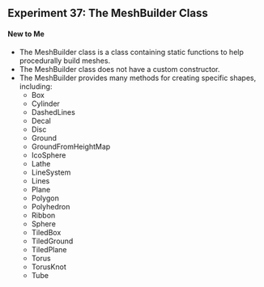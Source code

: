 ## Experiment 37: The MeshBuilder Class

#### New to Me
- The MeshBuilder class is a class containing static functions to help procedurally build meshes.
- The MeshBuilder class does not have a custom constructor.
- The MeshBuilder provides many methods for creating specific shapes, including:
  - Box
  - Cylinder
  - DashedLines
  - Decal
  - Disc
  - Ground
  - GroundFromHeightMap
  - IcoSphere
  - Lathe
  - LineSystem
  - Lines
  - Plane
  - Polygon
  - Polyhedron
  - Ribbon
  - Sphere
  - TiledBox
  - TiledGround
  - TiledPlane
  - Torus
  - TorusKnot
  - Tube